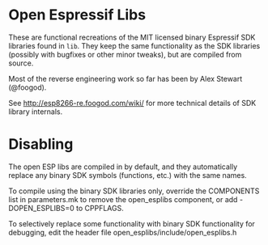 # Open Espressif Libs

These are functional recreations of the MIT licensed binary Espressif SDK libraries found in `lib`. They keep the same functionality as the SDK libraries (possibly with bugfixes or other minor tweaks), but are compiled from source.

Most of the reverse engineering work so far has been by Alex Stewart (@foogod).

See http://esp8266-re.foogod.com/wiki/ for more technical details of SDK library internals.

# Disabling

The open ESP libs are compiled in by default, and they automatically replace any binary SDK symbols (functions, etc.) with the same names.

To compile using the binary SDK libraries only, override the COMPONENTS list in parameters.mk to remove the open_esplibs component, or add -DOPEN_ESPLIBS=0 to CPPFLAGS.

To selectively replace some functionality with binary SDK functionality for debugging, edit the header file open_esplibs/include/open_esplibs.h
